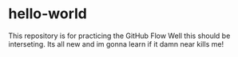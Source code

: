 # hello-world
This repository is for practicing the GitHub Flow
Well this should be interseting. Its all new and im gonna learn if it damn near kills me!
